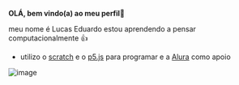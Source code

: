 **OLÁ, bem vindo(a) ao meu perfil👋**

meu nome é Lucas Eduardo estou aprendendo a pensar computacionalmente 👍

 - utilizo o [scratch](https://scratch.mit.edu/) e o [p5.js](https://p5js.org/) para programar e a [Alura](https://www.alura.com.br) como apoio

![image](https://github.com/Lucaseduardoab/Lucaseduardoab/assets/133132198/2488be43-6c3b-4120-98e6-37d984a1cd05)



